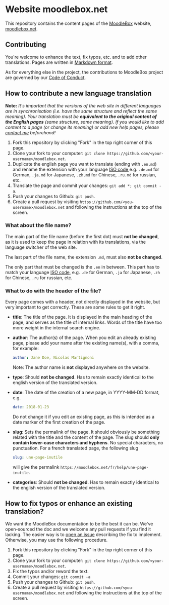 # Website moodlebox.net

This repository contains the content pages of the [MoodleBox][moodlebox] website, [moodlebox.net][moodlebox].

## Contributing

You're welcome to enhance the text, fix typos, etc. and to add other translations. Pages are written in [Markdown format][markdown].

As for everything else in the project, the contributions to MoodleBox project are governed by our [Code of Conduct](https://github.com/martignoni/moodlebox.net/blob/master/CODE_OF_CONDUCT.md).

## How to contribute a new language translation

__Note:__ _It's important that the versions of the web site in different languages are in synchronisation (i.e. have the same structure and reflect the same meaning). Your translation must be __equivalent to the original content of the English pages__ (same structure, same meaning). If you would like to add content to a page (or change its meaning) or add new help pages, please [contact me][contact] beforehand!_

1. Fork this repository by clicking "Fork" in the top right corner of this page.
1. Clone your fork to your computer: `git clone https://github.com/<your-username>/moodlebox.net`.
1. Duplicate the english page you want to translate (ending with `.en.md`) and rename the extension with your language [ISO code](https://www.w3schools.com/tags/ref_language_codes.asp),e.g. `.de.md` for German, `.ja.md` for Japanese, `.zh.md` for Chinese, `.ru.md` for russian, etc.
1. Translate the page and commit your changes: `git add *; git commit -a`.
1. Push your changes to Github: `git push`.
1. Create a pull request by visiting `https://github.com/<you-username>/moodlebox.net` and following the instructions at the top of the screen.

### What about the file name?

The main part of the file name (before the first dot) must __not be changed__, as it is used to keep the page in relation with its translations, via the language switcher of the web site.

The last part of the file name, the extension `.md`, must also __not be changed__.

The only part that must be changed is the `.en` in between. This part has to match your language [ISO code](https://www.w3schools.com/tags/ref_language_codes.asp), e.g. `.de` for German, `.ja` for Japanese, `.zh` for Chinese, `.ru` for russian, etc.

### What to do with the header of the file?

Every page comes with a header, not directly displayed in the website, but very important to get correctly. These are some rules to get it right.

- __title__: The title of the page. It is displayed in the main heading of the page, and serves as the title of internal links. Words of the title have too more weight in the internal search engine.

- __author__: The author(s) of the page. When you edit an already existing page, please add your name after the existing name(s), with a comma, for example:
  ```yml
  author: Jane Doe, Nicolas Martignoni
  ```
  Note: The author name is __not__ displayed anywhere on the website.

- __type__: Should __not be changed__. Has to remain exactly identical to the english version of the translated version.

- __date__: The date of the creation of a new page, in YYYY-MM-DD format, e.g.
  ```yml
  date: 2018-01-23
  ```
  Do not change it if you edit an existing page, as this is intended as a date marker of the first creation of the page.

- __slug__: Sets the permalink of the page. It should obviously be something related with the title and the content of the page. The slug should __only contain lower-case characters and hyphens__. No special characters, no punctuation. For a french translated page, the following slug
  ```yml
  slug: une-page-inutile
  ```
  will give the permalink `https://moodlebox.net/fr/help/une-page-inutile`.

- __categories__: Should __not be changed__. Has to remain exactly identical to the english version of the translated version.

## How to fix typos or enhance an existing translation?

We want the MoodleBox documentation to be the best it can be. We've open-sourced the doc and we welcome any pull requests if you find it lacking. The easier way is to [open an issue][issues] describing the fix to implement.  Otherwise, you may use the following procedure.

1. Fork this repository by clicking "Fork" in the top right corner of this page.
1. Clone your fork to your computer: `git clone https://github.com/<your-username>/moodlebox.net`.
1. Fix the typos and/or reword the text.
1. Commit your changes: `git commit -a`
1. Push your changes to Github: `git push`.
1. Create a pull request by visiting `https://github.com/<you-username>/moodlebox.net` and following the instructions at the top of the screen.

[moodlebox]: https://moodlebox.net
[issues]: https://github.com/martignoni/make-moodlebox/issues
[contact]: mailto:nicolas@martignoni.net
[markdown]: https://daringfireball.net/projects/markdown/
